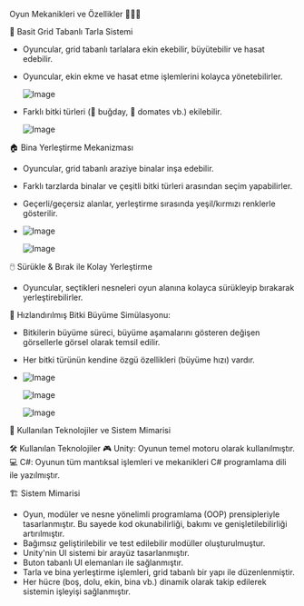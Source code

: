 Oyun Mekanikleri ve Özellikler 👩🏻‍🌾

🚜 Basit Grid Tabanlı Tarla Sistemi
- Oyuncular, grid tabanlı tarlalara ekin ekebilir, büyütebilir ve hasat edebilir.
- Oyuncular, ekin ekme ve hasat etme işlemlerini kolayca yönetebilirler.
  
  ![Image](https://github.com/user-attachments/assets/caff1024-5d15-4fa2-99b5-e2fd01f7194b)
  
- Farklı bitki türleri (🌱 buğday, 🍅 domates vb.) ekilebilir.
  
  ![Image](https://github.com/user-attachments/assets/cafc614b-5599-4744-a293-bc421842c1e7)
  
🏠 Bina Yerleştirme Mekanizması
- Oyuncular, grid tabanlı araziye binalar inşa edebilir.
- Farklı tarzlarda binalar ve çeşitli bitki türleri arasından seçim yapabilirler.
- Geçerli/geçersiz alanlar, yerleştirme sırasında yeşil/kırmızı renklerle gösterilir.
- 
  ![Image](https://github.com/user-attachments/assets/590aa62f-1fbb-4b7b-a628-d54fa8d85b26)
  
  ![Image](https://github.com/user-attachments/assets/c52f6908-d63d-432c-971c-821f65abf36f)
  
🖱️ Sürükle & Bırak ile Kolay Yerleştirme 
- Oyuncular, seçtikleri nesneleri oyun alanına kolayca sürükleyip bırakarak yerleştirebilirler.

🌱 Hızlandırılmış Bitki Büyüme Simülasyonu:
- Bitkilerin büyüme süreci, büyüme aşamalarını gösteren değişen görsellerle görsel olarak temsil edilir.
- Her bitki türünün kendine özgü özellikleri (büyüme hızı) vardır.
- 
  ![Image](https://github.com/user-attachments/assets/4d239a6a-d2b2-4dfe-8741-5ae9195ae762)
  
  ![Image](https://github.com/user-attachments/assets/dd7fe9dc-6f8d-4b13-97db-ef2ec12c8da5)
  
  ![Image](https://github.com/user-attachments/assets/1d61fa14-b885-4b74-a560-82d7fb0631c0)

🚀 Kullanılan Teknolojiler ve Sistem Mimarisi

🛠️ Kullanılan Teknolojiler
🎮 Unity: Oyunun temel motoru olarak kullanılmıştır.
💻 C#: Oyunun tüm mantıksal işlemleri ve mekanikleri C# programlama dili ile yazılmıştır.

🏗️ Sistem Mimarisi
- Oyun, modüler ve nesne yönelimli programlama (OOP) prensipleriyle tasarlanmıştır. Bu sayede kod okunabilirliği, bakımı ve genişletilebilirliği artırılmıştır.
- Bağımsız geliştirilebilir ve test edilebilir modüller oluşturulmuştur.
- Unity'nin UI sistemi bir arayüz tasarlanmıştır.
- Buton tabanlı UI elemanları ile sağlanmıştır.
- Tarla ve bina yerleştirme işlemleri, grid tabanlı bir yapı ile düzenlenmiştir.
- Her hücre (boş, dolu, ekin, bina vb.) dinamik olarak takip edilerek sistemin işleyişi sağlanmıştır.
